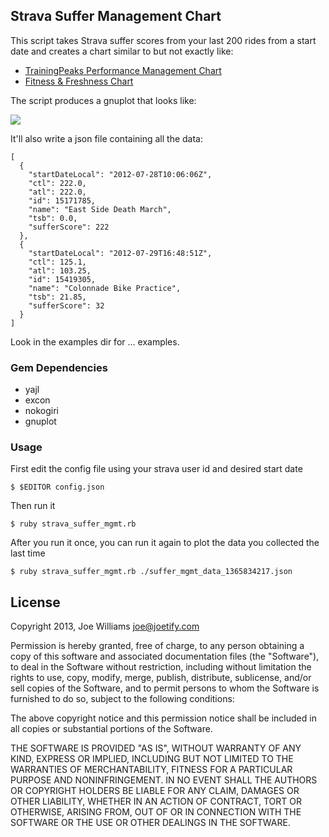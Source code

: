 ## Strava Suffer Management Chart

This script takes Strava suffer scores from your last 200 rides from a start date and creates a chart similar to but not exactly like:

* [TrainingPeaks Performance Management Chart](http://home.trainingpeaks.com/articles/cycling/what-is-the-performance-management-chart.aspx)
* [Fitness & Freshness Chart](http://blog.strava.com/new-premium-feature-fitness-freshness-for-power-meter-users-5742/)

The script produces a gnuplot that looks like:

![](https://raw.github.com/joewilliams/strava_suffer_mgmt/master/examples/2013-04-12_at_11.27.04_PM.png)

It'll also write a json file containing all the data:

    [
      {
        "startDateLocal": "2012-07-28T10:06:06Z",
        "ctl": 222.0,
        "atl": 222.0,
        "id": 15171785,
        "name": "East Side Death March",
        "tsb": 0.0,
        "sufferScore": 222
      },
      {
        "startDateLocal": "2012-07-29T16:48:51Z",
        "ctl": 125.1,
        "atl": 103.25,
        "id": 15419305,
        "name": "Colonnade Bike Practice",
        "tsb": 21.85,
        "sufferScore": 32
      }
    ]

Look in the examples dir for ... examples.

### Gem Dependencies

* yajl
* excon
* nokogiri
* gnuplot

### Usage

First edit the config file using your strava user id and desired start date

    $ $EDITOR config.json

Then run it

    $ ruby strava_suffer_mgmt.rb

After you run it once, you can run it again to plot the data you collected the last time

    $ ruby strava_suffer_mgmt.rb ./suffer_mgmt_data_1365834217.json


## License

Copyright 2013, Joe Williams <joe@joetify.com>

Permission is hereby granted, free of charge, to any person
obtaining a copy of this software and associated documentation
files (the "Software"), to deal in the Software without
restriction, including without limitation the rights to use,
copy, modify, merge, publish, distribute, sublicense, and/or sell
copies of the Software, and to permit persons to whom the
Software is furnished to do so, subject to the following
conditions:

The above copyright notice and this permission notice shall be
included in all copies or substantial portions of the Software.

THE SOFTWARE IS PROVIDED "AS IS", WITHOUT WARRANTY OF ANY KIND,
EXPRESS OR IMPLIED, INCLUDING BUT NOT LIMITED TO THE WARRANTIES
OF MERCHANTABILITY, FITNESS FOR A PARTICULAR PURPOSE AND
NONINFRINGEMENT. IN NO EVENT SHALL THE AUTHORS OR COPYRIGHT
HOLDERS BE LIABLE FOR ANY CLAIM, DAMAGES OR OTHER LIABILITY,
WHETHER IN AN ACTION OF CONTRACT, TORT OR OTHERWISE, ARISING
FROM, OUT OF OR IN CONNECTION WITH THE SOFTWARE OR THE USE OR
OTHER DEALINGS IN THE SOFTWARE.